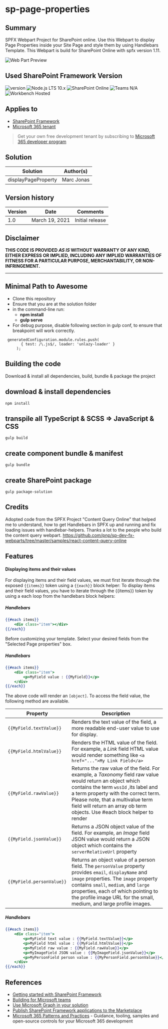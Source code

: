 # sp-page-properties

## Summary

SPFX Webpart Project for SharePoint online. 
Use this Webpart to display Page Properties inside your Site Page and style them by using Handlebars Template. 
This Webpart is build for SharePoint Online with spfx version 1.11.

![Web Part Preview](https://raw.githubusercontent.com/SolidSpace/Display-Page-Properties/main/assets/display-page-properties-webpart.GIF)

## Used SharePoint Framework Version

![version](https://img.shields.io/badge/version-1.11-green.svg)
![Node.js LTS 10.x](https://img.shields.io/badge/Node.js-LTS%2010.x-green.svg)
![SharePoint Online](https://img.shields.io/badge/SharePoint-Online-red.svg)
![Teams N/A](https://img.shields.io/badge/Teams-N%2FA-lightgrey.svg)
![Workbench Hosted](https://img.shields.io/badge/Workbench-Hosted-yellow.svg)

## Applies to

- [SharePoint Framework](https://aka.ms/spfx)
- [Microsoft 365 tenant](https://docs.microsoft.com/en-us/sharepoint/dev/spfx/set-up-your-developer-tenant)

> Get your own free development tenant by subscribing to [Microsoft 365 developer program](http://aka.ms/o365devprogram)

## Solution

Solution|Author(s)
--------|---------
displayPageProperty| Marc Jonas

## Version history

Version|Date|Comments
-------|----|--------
1.0|March 19, 2021|Initial release

## Disclaimer

**THIS CODE IS PROVIDED *AS IS* WITHOUT WARRANTY OF ANY KIND, EITHER EXPRESS OR IMPLIED, INCLUDING ANY IMPLIED WARRANTIES OF FITNESS FOR A PARTICULAR PURPOSE, MERCHANTABILITY, OR NON-INFRINGEMENT.**

---

## Minimal Path to Awesome

- Clone this repository
- Ensure that you are at the solution folder
- in the command-line run:
  - **npm install**
  - **gulp serve**
- For debug purpose, disable following section in gulp conf, to ensure that breakpoint will work correctly. 
 ```gulp
  generatedConfiguration.module.rules.push(
        { test: /\.js$/, loader: 'unlazy-loader' }
      );
```

## Building the code

Download & install all dependencies, build, bundle & package the project

## download & install dependencies
```shell
npm install
```

## transpile all TypeScript & SCSS => JavaScript & CSS
```shell
gulp build
```

## create component bundle & manifest
```shell
gulp bundle
```

## create SharePoint package
```shell
gulp package-solution
```

## Credits 
Adopted code from the SPFX Project "Content Query Online" that helped me to understand, how to get 
Handlebars in SPFX up and running and fix loading issues with handlebar-helpers. 
Thanks a lot to the people who build the content query webpart. 
https://github.com/pnp/sp-dev-fx-webparts/tree/master/samples/react-content-query-online

## Features

#### Displaying items and their values

For displaying items and their field values, we must first iterate through the exposed `{{items}}` token using a `{{each}}` block helper:
To display items and their field values, you have to iterate through the {{items}} token by using a each loop from the handlebars block helpers:

##### Handlebars

```handlebars
{{#each items}}
    <div class="item"></div>
{{/each}}
```
Before customizing your template. Select your desired fields from the "Selected Page properties" box. 

##### Handlebars

```handlebars
{{#each items}}
    <div class="item">
        <p>MyField value : {{MyField}}</p>
    </div>
{{/each}}
```

The above code will render an `[object]`. To access the field value, the following method are available.

Property | Description
---------|---------------
`{{MyField.textValue}}` | Renders the text value of the field, a more readable end-user value to use for display.
`{{MyField.htmlValue}}` | Renders the HTML value of the field. For example, a *Link* field HTML value would render something like `<a href="...">My Link Field</a>`
`{{MyField.rawValue}}`  | Returns the raw value of the field. For example, a *Taxonomy* field raw value would return an object which contains the term `wssId` ,its label and a term property with the correct term. Please note, that a multivalue term field will return an array ob term objects. Use #each block helper to render
`{{MyField.jsonValue}}`  | Returns a JSON object value of the field. For example, an *Image* field JSON value would return a JSON object which contains the `serverRelativeUrl` property
`{{MyField.personValue}}`  | Returns an object value of a person field. The `personValue` property provides `email`, `displayName` and `image` properties. The `image` property contains `small`, `medium`, and `large` properties, each of which pointing to the profile image URL for the small, medium, and large profile images.


##### Handlebars

```handlebars
{{#each items}}
    <div class="item">
        <p>MyField text value : {{MyField.textValue}}</p>
        <p>MyField html value : {{MyField.htmlValue}}</p>
        <p>MyField raw value : {{MyField.rawValue}}</p>
        <p>MyImageField JSON value : {{MyImageField.jsonValue}}</p>
        <p>MyPersonField person value : {{MyPersonField.personValue}}</p>
    </div>
{{/each}}
```

## References

- [Getting started with SharePoint Framework](https://docs.microsoft.com/en-us/sharepoint/dev/spfx/set-up-your-developer-tenant)
- [Building for Microsoft teams](https://docs.microsoft.com/en-us/sharepoint/dev/spfx/build-for-teams-overview)
- [Use Microsoft Graph in your solution](https://docs.microsoft.com/en-us/sharepoint/dev/spfx/web-parts/get-started/using-microsoft-graph-apis)
- [Publish SharePoint Framework applications to the Marketplace](https://docs.microsoft.com/en-us/sharepoint/dev/spfx/publish-to-marketplace-overview)
- [Microsoft 365 Patterns and Practices](https://aka.ms/m365pnp) - Guidance, tooling, samples and open-source controls for your Microsoft 365 development
